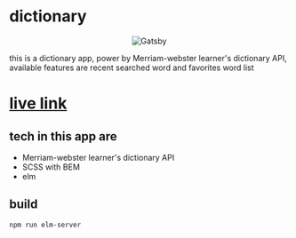 # dictionary

<p align="center">
    <img alt="Gatsby" src="https://dictionary-46i7.pages.dev/img/logo.png" style="max-width:100%;">
</p>

this is a dictionary app, power by Merriam-webster learner's dictionary API, available features   are recent searched word and favorites word list

# [live link](https://dictionary-46i7.pages.dev/)

## tech in this app are
- Merriam-webster learner's dictionary API
- SCSS with BEM
- elm 

## build
```
npm run elm-server
```